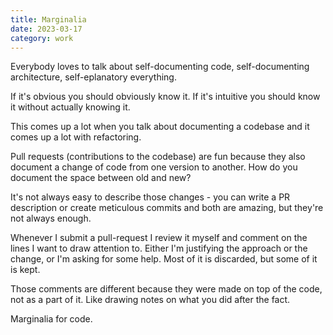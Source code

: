 ```yaml
---
title: Marginalia
date: 2023-03-17
category: work
---
```


Everybody loves to talk about self-documenting code, self-documenting architecture, self-eplanatory everything. 

If it's obvious you should obviously know it. If it's intuitive you should know it without actually knowing it.

This comes up a lot when you talk about documenting a codebase and it comes up a lot with refactoring.

Pull requests (contributions to the codebase) are fun because they also document a change of code from one version to another. How do you document the space between old and new?

It's not always easy to describe those changes - you can write a PR description or create meticulous commits and both are amazing, but they're not always enough.

Whenever I submit a pull-request I review it myself and comment on the lines I want to draw attention to. Either I'm justifying the approach or the change, or I'm asking for some help. Most of it is discarded, but some of it is kept.

Those comments are different because they were made on top of the code, not as a part of it. Like drawing notes on what you did after the fact.

Marginalia for code.





